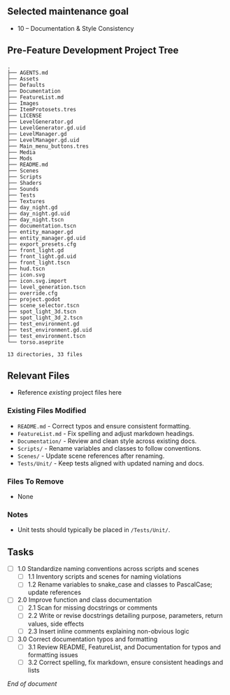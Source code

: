 ## Selected maintenance goal
- 10 – Documentation & Style Consistency

## Pre-Feature Development Project Tree
```text
.
├── AGENTS.md
├── Assets
├── Defaults
├── Documentation
├── FeatureList.md
├── Images
├── ItemProtosets.tres
├── LICENSE
├── LevelGenerator.gd
├── LevelGenerator.gd.uid
├── LevelManager.gd
├── LevelManager.gd.uid
├── Main_menu_buttons.tres
├── Media
├── Mods
├── README.md
├── Scenes
├── Scripts
├── Shaders
├── Sounds
├── Tests
├── Textures
├── day_night.gd
├── day_night.gd.uid
├── day_night.tscn
├── documentation.tscn
├── entity_manager.gd
├── entity_manager.gd.uid
├── export_presets.cfg
├── front_light.gd
├── front_light.gd.uid
├── front_light.tscn
├── hud.tscn
├── icon.svg
├── icon.svg.import
├── level_generation.tscn
├── override.cfg
├── project.godot
├── scene_selector.tscn
├── spot_light_3d.tscn
├── spot_light_3d_2.tscn
├── test_environment.gd
├── test_environment.gd.uid
├── test_environment.tscn
└── torso.aseprite

13 directories, 33 files
```

## Relevant Files
- Reference *existing* project files here


### Existing Files Modified
- `README.md` - Correct typos and ensure consistent formatting.
- `FeatureList.md` - Fix spelling and adjust markdown headings.
- `Documentation/` - Review and clean style across existing docs.
- `Scripts/` - Rename variables and classes to follow conventions.
- `Scenes/` - Update scene references after renaming.
- `Tests/Unit/` - Keep tests aligned with updated naming and docs.

### Files To Remove
- None

### Notes
- Unit tests should typically be placed in `/Tests/Unit/`.

## Tasks

- [ ] 1.0 Standardize naming conventions across scripts and scenes
	- [ ] 1.1 Inventory scripts and scenes for naming violations
	- [ ] 1.2 Rename variables to snake_case and classes to PascalCase; update references
- [ ] 2.0 Improve function and class documentation
	- [ ] 2.1 Scan for missing docstrings or comments
	- [ ] 2.2 Write or revise docstrings detailing purpose, parameters, return values, side effects
	- [ ] 2.3 Insert inline comments explaining non-obvious logic
- [ ] 3.0 Correct documentation typos and formatting
	- [ ] 3.1 Review README, FeatureList, and Documentation for typos and formatting issues
	- [ ] 3.2 Correct spelling, fix markdown, ensure consistent headings and lists

*End of document*
